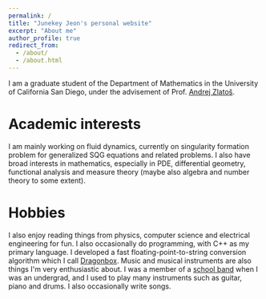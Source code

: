 ```yaml
---
permalink: /
title: "Junekey Jeon's personal website"
excerpt: "About me"
author_profile: true
redirect_from: 
  - /about/
  - /about.html
---
```


I am a graduate student of the Department of Mathematics in the University of California San Diego, under the advisement of Prof. [Andrej Zlatoš](https://mathweb.ucsd.edu/~zlatos/).

Academic interests
======
I am mainly working on fluid dynamics, currently on singularity formation problem for generalized SQG equations and related problems. I also have broad interests in mathematics, especially in PDE, differential geometry, functional analysis and measure theory (maybe also algebra and number theory to some extent).

Hobbies
======
I also enjoy reading things from physics, computer science and electrical engineering for fun. I also occasionally do programming, with C++ as my primary language. I developed a fast floating-point-to-string conversion algorithm which I call [Dragonbox](https://github.com/jk-jeon/dragonbox). Music and musical instruments are also things I'm very enthusiastic about. I was a member of a [school band](https://www.facebook.com/KAISTCJDH/) when I was an undergrad, and I used to play many instruments such as guitar, piano and drums. I also occasionally write songs.
